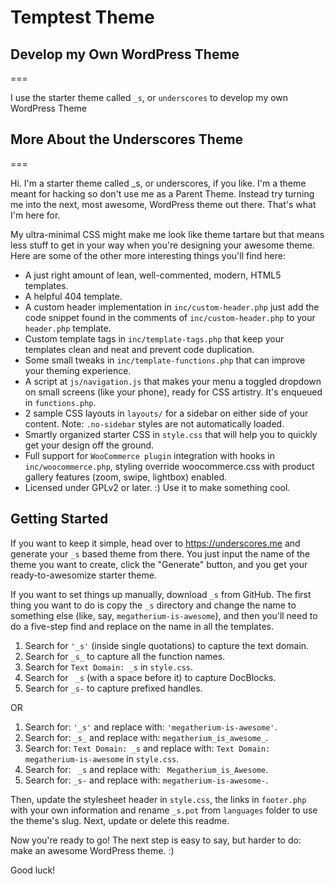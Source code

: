 
# Temptest Theme

## Develop my Own WordPress Theme

===

I use the starter theme called `_s`, or `underscores` to develop my own WordPress Theme


## More About the Underscores Theme 
===

Hi. I'm a starter theme called _s, or underscores, if you like. I'm a theme meant for hacking so don't use me as a Parent Theme. Instead try turning me into the next, most awesome, WordPress theme out there. That's what I'm here for.

My ultra-minimal CSS might make me look like theme tartare but that means less stuff to get in your way when you're designing your awesome theme. Here are some of the other more interesting things you'll find here:

* A just right amount of lean, well-commented, modern, HTML5 templates.
* A helpful 404 template.
* A custom header implementation in `inc/custom-header.php` just add the code snippet found in the comments of `inc/custom-header.php` to your `header.php` template.
* Custom template tags in `inc/template-tags.php` that keep your templates clean and neat and prevent code duplication.
* Some small tweaks in `inc/template-functions.php` that can improve your theming experience.
* A script at `js/navigation.js` that makes your menu a toggled dropdown on small screens (like your phone), ready for CSS artistry. It's enqueued in `functions.php`.
* 2 sample CSS layouts in `layouts/` for a sidebar on either side of your content.
Note: `.no-sidebar` styles are not automatically loaded.
* Smartly organized starter CSS in `style.css` that will help you to quickly get your design off the ground.
* Full support for `WooCommerce plugin` integration with hooks in `inc/woocommerce.php`, styling override woocommerce.css with product gallery features (zoom, swipe, lightbox) enabled.
* Licensed under GPLv2 or later. :) Use it to make something cool.

Getting Started
---------------

If you want to keep it simple, head over to https://underscores.me and generate your `_s` based theme from there. You just input the name of the theme you want to create, click the "Generate" button, and you get your ready-to-awesomize starter theme.

If you want to set things up manually, download `_s` from GitHub. The first thing you want to do is copy the `_s` directory and change the name to something else (like, say, `megatherium-is-awesome`), and then you'll need to do a five-step find and replace on the name in all the templates.

1. Search for `'_s'` (inside single quotations) to capture the text domain.
2. Search for `_s_` to capture all the function names.
3. Search for `Text Domain: _s` in `style.css`.
4. Search for <code>&nbsp;_s</code> (with a space before it) to capture DocBlocks.
5. Search for `_s-` to capture prefixed handles.

OR

1. Search for: `'_s'` and replace with: `'megatherium-is-awesome'`.
2. Search for: `_s_` and replace with: `megatherium_is_awesome_`.
3. Search for: `Text Domain: _s` and replace with: `Text Domain: megatherium-is-awesome` in `style.css`.
4. Search for: <code>&nbsp;_s</code> and replace with: <code>&nbsp;Megatherium_is_Awesome</code>.
5. Search for: `_s-` and replace with: `megatherium-is-awesome-`.

Then, update the stylesheet header in `style.css`, the links in `footer.php` with your own information and rename `_s.pot` from `languages` folder to use the theme's slug. Next, update or delete this readme.

Now you're ready to go! The next step is easy to say, but harder to do: make an awesome WordPress theme. :)

Good luck!
